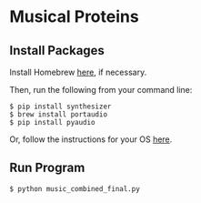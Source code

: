 # Musical Proteins

## Install Packages

Install Homebrew [here](https://brew.sh/), if necessary.

Then, run the following from your command line:

```
$ pip install synthesizer
$ brew install portaudio
$ pip install pyaudio
```

Or, follow the instructions for your OS [here](https://pypi.org/project/synthesizer/).

## Run Program

```
$ python music_combined_final.py
```
